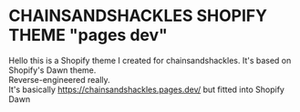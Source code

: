 # CHAINSANDSHACKLES SHOPIFY THEME "pages dev"
Hello this is a Shopify theme I created for chainsandshackles. It's based on Shopify's Dawn theme.\
Reverse-engineered really.\
It's basically https://chainsandshackles.pages.dev/ but fitted into Shopify Dawn
